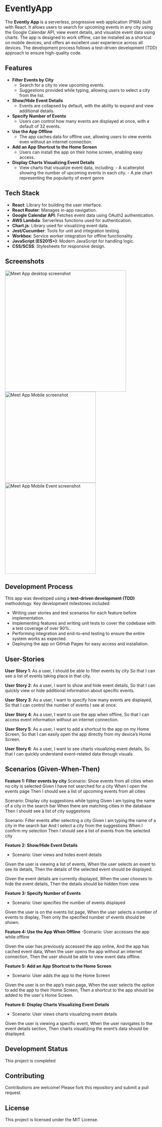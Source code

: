 # EventlyApp

The **Evently App** is a serverless, progressive web application (PWA) built with React. It allows users to search for upcoming events in any city using the Google Calendar API, view event details, and visualize event data using charts. The app is designed to work offline, can be installed as a shortcut on mobile devices, and offers an excellent user experience across all devices. The development process follows a test-driven development (TDD) approach to ensure high-quality code.

## Features

- **Filter Events by City**
  - Search for a city to view upcoming events.
  - Suggestions provided while typing, allowing users to select a city from the list.
- **Show/Hide Event Details**
  - Events are collapsed by default, with the ability to expand and view additional details.
- **Specify Number of Events**
  - Users can control how many events are displayed at once, with a default of 32 events.
- **Use the App Offline**
  - The app caches data for offline use, allowing users to view events even without an internet connection.
- **Add an App Shortcut to the Home Screen**
  - Users can install the app on their home screen, enabling easy access.
- **Display Charts Visualizing Event Details**
  - View charts that visualize event data, including: - A scatterplot showing the number of upcoming events in each city. - A pie chart representing the popularity of event genre

## Tech Stack

- **React**: Library for building the user interface.
- **React Router**: Manages in-app navigation.
- **Google Calendar API**: Fetches event data using OAuth2 authentication.
- **AWS Lambda**: Serverless functions used for authentication.
- **Chart.js**: Library used for visualizing event data.
- **Jest/Cucumber**: Tools for unit and integration testing.
- **Workbox**: Service worker integration for offline functionality.
- **JavaScript (ES2015+)**: Modern JavaScript for handling logic.
- **CSS/SCSS**: Stylesheets for responsive design.

## Screenshots

<img src="./public/assets/desktop-view.png" alt="Meet App desktop screenshot" width="400" />
<img src="./public/assets/mobile-view.png" alt="Meet App Mobile screenshot" width="300" />
<img src="./public/assets/mobile2-view.png" alt="Meet App Mobile Event screenshot" width="300" />

## Development Process

This app was developed using a **test-driven development (TDD)** methodology. Key development milestones included:

- Writing user stories and test scenarios for each feature before implementation.
- Implementing features and writing unit tests to cover the codebase with a test coverage of over 90%.
- Performing integration and end-to-end testing to ensure the entire system works as expected.
- Deploying the app on GitHub Pages for easy access and installation.

## User-Stories

**User Story 1**: As a user,
I should be able to filter events by city
So that I can see a list of events taking place in that city.

**User Story 2**: As a user,
I want to show and hide event details,
So that I can quickly view or hide additional information about specific events.

**User Story 3**: As a user,
I want to specify how many events are displayed,
So that I can control the number of events I see at once.

**User Story 4**: As a user,
I want to use the app when offline,
So that I can access event information without an internet connection.

**User Story 5**: As a user,
I want to add a shortcut to the app on my Home Screen,
So that I can easily open the app directly from my device’s Home Screen.

**User Story 6**: As a user,
I want to see charts visualizing event details,
So that I can quickly understand event-related data through visuals.

## Scenarios (Given-When-Then)

**Feature 1: Filter events by city**
Scenario: Show events from all cities when no city is selected
Given I have not searched for a city
When I open the events page
Then I should see a list of upcoming events from all cities

Scenario: Display city suggestions while typing
Given I am typing the name of a city in the search bar
When there are matching cities in the database
Then I should see a list of city suggestions

Scenario: Filter events after selecting a city
Given I am typing the name of a city in the search bar
And I select a city from the suggestions
When I confirm my selection
Then I should see a list of events from the selected city

**Feature 2: Show/Hide Event Details**

- Scenario: User views and hides event details

Given the user is viewing a list of events,
When the user selects an event to see its details,
Then the details of the selected event should be displayed.

Given the event details are currently displayed,
When the user chooses to hide the event details,
Then the details should be hidden from view.

**Feature 3: Specify Number of Events**

- Scenario: User specifies the number of events displayed

Given the user is on the events list page,
When the user selects a number of events to display,
Then only the specified number of events should be shown.

**Feature 4: Use the App When Offline**
-Scenario: User accesses the app while offline

Given the user has previously accessed the app online,
And the app has cached event data,
When the user opens the app without an internet connection,
Then the user should be able to view event data offline.

**Feature 5: Add an App Shortcut to the Home Screen**

- Scenario: User adds the app to the Home Screen

Given the user is on the app’s main page,
When the user selects the option to add the app to their Home Screen,
Then a shortcut to the app should be added to the user's Home Screen.

**Feature 6: Display Charts Visualizing Event Details**

- Scenario: User views charts visualizing event details

Given the user is viewing a specific event,
When the user navigates to the event details section,
Then charts visualizing the event’s data should be displayed.

## Development Status

This project is completed


## Contributing

Contributions are welcome! Please fork this repository and submit a pull request.

## License

This project is licensed under the MIT License.
